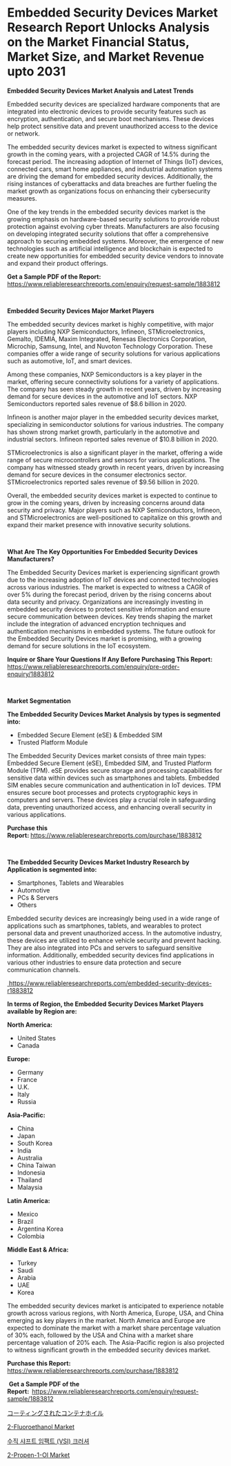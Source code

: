 <p><h1>Embedded Security Devices Market Research Report Unlocks Analysis on the Market Financial Status, Market Size, and Market Revenue upto 2031</h1></p><p><strong>Embedded Security Devices Market Analysis and Latest Trends</strong></p>
<p><p>Embedded security devices are specialized hardware components that are integrated into electronic devices to provide security features such as encryption, authentication, and secure boot mechanisms. These devices help protect sensitive data and prevent unauthorized access to the device or network.</p><p>The embedded security devices market is expected to witness significant growth in the coming years, with a projected CAGR of 14.5% during the forecast period. The increasing adoption of Internet of Things (IoT) devices, connected cars, smart home appliances, and industrial automation systems are driving the demand for embedded security devices. Additionally, the rising instances of cyberattacks and data breaches are further fueling the market growth as organizations focus on enhancing their cybersecurity measures.</p><p>One of the key trends in the embedded security devices market is the growing emphasis on hardware-based security solutions to provide robust protection against evolving cyber threats. Manufacturers are also focusing on developing integrated security solutions that offer a comprehensive approach to securing embedded systems. Moreover, the emergence of new technologies such as artificial intelligence and blockchain is expected to create new opportunities for embedded security device vendors to innovate and expand their product offerings.</p></p>
<p><strong>Get a Sample PDF of the Report:&nbsp;</strong> <a href="https://www.reliableresearchreports.com/enquiry/request-sample/1883812">https://www.reliableresearchreports.com/enquiry/request-sample/1883812</a></p>
<p>&nbsp;</p>
<p><strong>Embedded Security Devices Major Market Players</strong></p>
<p><p>The embedded security devices market is highly competitive, with major players including NXP Semiconductors, Infineon, STMicroelectronics, Gemalto, IDEMIA, Maxim Integrated, Renesas Electronics Corporation, Microchip, Samsung, Intel, and Nuvoton Technology Corporation. These companies offer a wide range of security solutions for various applications such as automotive, IoT, and smart devices.</p><p>Among these companies, NXP Semiconductors is a key player in the market, offering secure connectivity solutions for a variety of applications. The company has seen steady growth in recent years, driven by increasing demand for secure devices in the automotive and IoT sectors. NXP Semiconductors reported sales revenue of $8.6 billion in 2020.</p><p>Infineon is another major player in the embedded security devices market, specializing in semiconductor solutions for various industries. The company has shown strong market growth, particularly in the automotive and industrial sectors. Infineon reported sales revenue of $10.8 billion in 2020.</p><p>STMicroelectronics is also a significant player in the market, offering a wide range of secure microcontrollers and sensors for various applications. The company has witnessed steady growth in recent years, driven by increasing demand for secure devices in the consumer electronics sector. STMicroelectronics reported sales revenue of $9.56 billion in 2020.</p><p>Overall, the embedded security devices market is expected to continue to grow in the coming years, driven by increasing concerns around data security and privacy. Major players such as NXP Semiconductors, Infineon, and STMicroelectronics are well-positioned to capitalize on this growth and expand their market presence with innovative security solutions.</p></p>
<p>&nbsp;</p>
<p><strong>What Are The Key Opportunities For Embedded Security Devices Manufacturers?</strong></p>
<p><p>The Embedded Security Devices market is experiencing significant growth due to the increasing adoption of IoT devices and connected technologies across various industries. The market is expected to witness a CAGR of over 5% during the forecast period, driven by the rising concerns about data security and privacy. Organizations are increasingly investing in embedded security devices to protect sensitive information and ensure secure communication between devices. Key trends shaping the market include the integration of advanced encryption techniques and authentication mechanisms in embedded systems. The future outlook for the Embedded Security Devices market is promising, with a growing demand for secure solutions in the IoT ecosystem.</p></p>
<p><strong>Inquire or Share Your Questions If Any Before Purchasing This Report:</strong> <a href="https://www.reliableresearchreports.com/enquiry/pre-order-enquiry/1883812">https://www.reliableresearchreports.com/enquiry/pre-order-enquiry/1883812</a></p>
<p>&nbsp;</p>
<p><strong>Market Segmentation</strong></p>
<p><strong>The Embedded Security Devices Market Analysis by types is segmented into:</strong></p>
<p><ul><li>Embedded Secure Element (eSE) & Embedded SIM</li><li>Trusted Platform Module</li></ul></p>
<p><p>The Embedded Security Devices market consists of three main types: Embedded Secure Element (eSE), Embedded SIM, and Trusted Platform Module (TPM). eSE provides secure storage and processing capabilities for sensitive data within devices such as smartphones and tablets. Embedded SIM enables secure communication and authentication in IoT devices. TPM ensures secure boot processes and protects cryptographic keys in computers and servers. These devices play a crucial role in safeguarding data, preventing unauthorized access, and enhancing overall security in various applications.</p></p>
<p><strong>Purchase this Report:&nbsp;</strong><a href="https://www.reliableresearchreports.com/purchase/1883812">https://www.reliableresearchreports.com/purchase/1883812</a></p>
<p>&nbsp;</p>
<p><strong>The Embedded Security Devices Market Industry Research by Application is segmented into:</strong></p>
<p><ul><li>Smartphones, Tablets and Wearables</li><li>Automotive</li><li>PCs & Servers</li><li>Others</li></ul></p>
<p><p>Embedded security devices are increasingly being used in a wide range of applications such as smartphones, tablets, and wearables to protect personal data and prevent unauthorized access. In the automotive industry, these devices are utilized to enhance vehicle security and prevent hacking. They are also integrated into PCs and servers to safeguard sensitive information. Additionally, embedded security devices find applications in various other industries to ensure data protection and secure communication channels.</p></p>
<p><a href="https://www.reliableresearchreports.com/embedded-security-devices-r1883812">&nbsp;https://www.reliableresearchreports.com/embedded-security-devices-r1883812</a></p>
<p><strong>In terms of Region, the Embedded Security Devices Market Players available by Region are:</strong></p>
<p>
    <p> <strong> North America: </strong>
        <ul>
            <li>United States</li>
            <li>Canada</li>
        </ul>
        </p> 
    <p> <strong> Europe: </strong>
        <ul>
            <li>Germany</li>
            <li>France</li>
            <li>U.K.</li>
            <li>Italy</li>
            <li>Russia</li>
        </ul>
        </p> 
    <p> <strong> Asia-Pacific: </strong>
        <ul>
            <li>China</li>
            <li>Japan</li>
            <li>South Korea</li>
            <li>India</li>
            <li>Australia</li>
            <li>China Taiwan</li>
            <li>Indonesia</li>
            <li>Thailand</li>
            <li>Malaysia</li>
        </ul>
        </p> 
    <p> <strong> Latin America: </strong>
        <ul>
            <li>Mexico</li>
            <li>Brazil</li>
            <li>Argentina Korea</li>
            <li>Colombia</li>
        </ul>
        </p> 
    <p> <strong> Middle East & Africa: </strong>
        <ul>
            <li>Turkey</li>
            <li>Saudi</li>
            <li>Arabia</li>
            <li>UAE</li>
            <li>Korea</li>
        </ul>
    </p>
    </p>
<p><p>The embedded security devices market is anticipated to experience notable growth across various regions, with North America, Europe, USA, and China emerging as key players in the market. North America and Europe are expected to dominate the market with a market share percentage valuation of 30% each, followed by the USA and China with a market share percentage valuation of 20% each. The Asia-Pacific region is also projected to witness significant growth in the embedded security devices market.</p></p>
<p><strong>Purchase this Report: </strong><a href="https://www.reliableresearchreports.com/purchase/1883812">https://www.reliableresearchreports.com/purchase/1883812</a></p>
<p>&nbsp;<strong>Get a Sample PDF of the Report:&nbsp;&nbsp;</strong><a href="https://www.reliableresearchreports.com/enquiry/request-sample/1883812">https://www.reliableresearchreports.com/enquiry/request-sample/1883812</a></p>
<p><strong></strong></p>
<p><p><a href="https://medium.com/@callumnowacki2000/%E3%82%B3%E3%83%BC%E3%83%86%E3%82%A3%E3%83%B3%E3%82%B0%E3%81%95%E3%82%8C%E3%81%9F%E3%82%B3%E3%83%B3%E3%83%86%E3%83%8A%E7%94%A8%E7%AE%94%E7%94%A3%E6%A5%AD%E3%81%AB%E9%96%A2%E3%81%99%E3%82%8B%E6%B4%9E%E5%AF%9F-2031%E5%B9%B4%E3%81%BE%E3%81%A7%E3%81%AE%E5%B8%82%E5%A0%B4%E3%81%AE%E8%B2%A1%E5%8B%99%E7%8A%B6%E6%B3%81-%E5%B8%82%E5%A0%B4%E8%A6%8F%E6%A8%A1-%E3%81%8A%E3%82%88%E3%81%B3%E5%8F%8E%E7%9B%8A%E5%88%86%E6%9E%90-d00f83b01b0c">コーティングされたコンテナホイル</a></p><p><a href="https://github.com/vregtldg37/Market-Research-Report-List-1/blob/main/2-fluoroethanol-market.md">2-Fluoroethanol Market</a></p><p><a href="https://medium.com/@juracy1980/%EA%B8%80%EB%A1%9C%EB%B2%8C-%EC%88%98%EC%A7%81-%EC%B6%95-%EC%9D%B4%EC%82%AD-%ED%8C%8C%EB%8F%99-%EB%B6%84%EC%87%84%EA%B8%B0-vsi-%EC%8B%9C%EC%9E%A5%EB%B6%80%EB%AC%B8-%EC%9C%A0%ED%98%95-%EC%9D%91%EC%9A%A9-%ED%94%84%EB%A1%9C%EA%B7%B8%EB%9E%A8-%EC%8B%9C%EC%9E%A5-%EC%B0%B8%EA%B0%80%EC%9E%90-%EC%A0%84%EB%9E%B5-%EC%A7%80%EC%97%AD%EB%B3%84-%EC%84%B1%EC%9E%A5-%EC%9D%B8%EC%82%AC%EC%9D%B4%ED%8A%B8-%EB%B0%8F-%EB%AF%B8%EB%9E%98-%EC%A0%84%EB%A7%9D-2024-2031-4daec8ad5729">수직 샤프트 임팩트 (VSI) 크러셔</a></p><p><a href="https://github.com/labibmmn112/Market-Research-Report-List-1/blob/main/2-propen-1-ol-market.md">2-Propen-1-Ol Market</a></p></p>